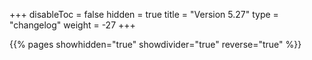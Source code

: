 +++
disableToc = false
hidden = true
title = "Version 5.27"
type = "changelog"
weight = -27
+++

{{% pages showhidden="true" showdivider="true" reverse="true" %}}
